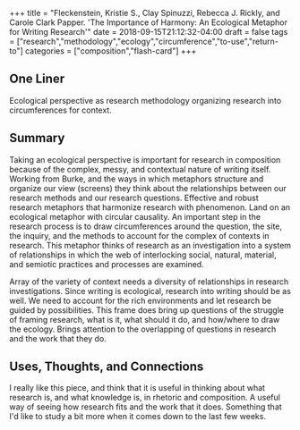 +++
title = "Fleckenstein, Kristie S., Clay Spinuzzi,  Rebecca J. Rickly, and Carole Clark Papper. 'The Importance of Harmony: An Ecological Metaphor for Writing Research'"
date = 2018-09-15T21:12:32-04:00
draft = false
tags = ["research","methodology","ecology","circumference","to-use","return-to"]
categories = ["composition","flash-card"]
+++
## One Liner
Ecological perspective as research methodology organizing research into circumferences for context.

## Summary
Taking an ecological perspective is important for research in composition because of the complex, messy, and contextual nature of writing itself. Working from Burke, and the ways in which metaphors structure and organize our view (screens) they think about the relationships between our research methods and our research questions. Effective and robust research metaphors that harmonize research with phenomenon. Land on an ecological metaphor with circular causality. An important step in the research process is to draw circumferences around the question, the site, the inquiry, and the methods to account for the complex of contexts in research. This metaphor thinks of research as an investigation into a system of relationships in which the web of interlocking social, natural, material, and semiotic practices and processes are examined.

Array of the variety of context needs a diversity of relationships in research investigations. Since writing is ecological, research into writing should be as well. We need to account for the rich environments and let research be guided by possibilities. This frame does bring up questions of the struggle of framing research, what is it, what should it do, and how/where to draw the ecology. Brings attention to the overlapping of questions in research and the work that they do.

## Uses, Thoughts, and Connections
I really like this piece, and think that it is useful in thinking about what research is, and what knowledge is, in rhetoric and composition. A useful way of seeing how research fits and the work that it does. Something that I'd like to study a bit more when it comes down to the last few weeks.
